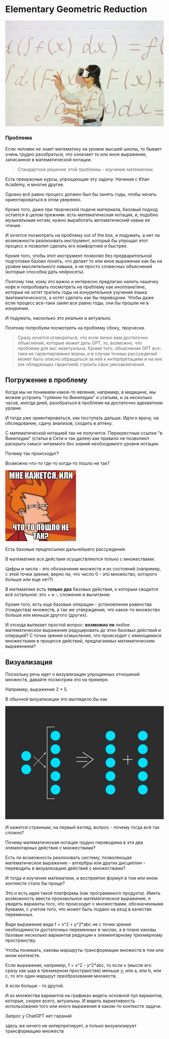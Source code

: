 # Elementary Geometric Reduction

![Math](imgs/math_visual.png)

### Проблема

Если человек не знает математику на уровне высшей школы, то бывает очень трудно разобраться, что означает то или иное выражение, записанное в математической нотации.

> Стандартное решение этой проблемы - изучение математики.

Есть прекрасные курсы, упрощающие эту задачу. Начиная с Khan Academy, и многие другие. 

Однако всё равно процесс должен был бы занять годы, чтобы начать ориентироваться в этом уверенно.

Кроме того, даже при творческой подаче материала, базовый подход остается в целом прежним: есть математическая нотация, и, подобно музыкальным нотам, нужно выработать автоматический навык ее чтения.

И хочется посмотреть на проблему out of the box, и подумать, а нет ли возможности реализовать инструмент, который бы упрощал этот процесс и позволял сделать его комфортнее и быстрее. 

Кроме того, чтобы этот инструмент позволял без предварительной подготовки базово понять, что делает то или иное выражение как бы на уровне мыслительного навыка, а не просто словесных объяснений (которые способна дать нейросеть).

Поэтому тем, кому это важно и интересно предлагаю налить чашечку кофе и попробовать посмотреть на проблему как инопланетяне, которые не хотят тратить годы на изнурительное узучение языка (математического), а хотят сделать как бы переводчик. Чтобы даже если процесс все-таки занял все равно годы, они бы прошли не в изнурении. 

И подумать, насколько это реально и актуально.

Поэтому попробуем посмотреть на проблему сбоку, творчески. 

> Сразу хочется оговориться, что если лично вам достаточно  объяснений, которые может дать GPT, то, возможно, что проблема для вас неактуальна. Кроме того, объяснения GPT все-таки не гарантированно верны, и в случае точных рассуждений может быть опасно обращаться за ней к интерпретациям и на них (не обладающих гарантией) строить свои умозаключения. 

## Погружение в проблему

Когда мы не понимаем какое-то явление, например, в медицине, мы можем устроить "гуляние по Википедии" и статьям, и за несколько часов, иногда дней, разобраться в проблеме на достаточно адекватном уровне. 

И тогда уже ориентироваться, как поступать дальше. Идти к врачу, на обследование, сдачу анализов, сходить в аптеку. 

С математической нотацией так не получится. Перекрестные ссылки "в Википедии" (статьи в Сети и так далее) как правило не позволяют раскрыть смысл читаемого без знаний необходимого уровня нотации. 

Почему так происходит?

Возможно что-то где-то когда-то пошло не так?

![Fry](imgs/Fry.jpeg)


Есть базовые предпосылки дальнейшего рассуждения. 

В математике все действия осуществляются только с множествами. 

Цифры и числа - это обозначения множеств и их состояний (например, с этой точки зрения, верно ли, что число 0 - это множество, которого больше или еще нет?). 

В математике есть **только два** базовых действия, к которым сводится всё остальное: это + и -, сложение и вычитание.

Кроме того, есть еще базовые операции - установление равенства (тождества) множеств, а так же утверждения, что какое-то множество больше или меньше другого (других).


И отсюда вытекает простой вопрос: **возможно ли** любое математическое выражение редуцировать до этих базовых действий и операций? С точки зрения осмысления, что происходит с имеющимися множествами в процессе действий, предлагаемых математическим выражением?

## Визуализация

Поскольку речь идет о визуализации упрощенных отношений множеств, давайте посмотрим это на примере.

Например, выражение 2 * 5. 

В обычной визуализации это выглядело бы как 

![2*5](imgs/2_5.png)














И кажется странным, на первый взгляд, вопрос - почему тогда всё так сложно?

Почему математическая нотация трудно переводима в эти два элементарных действия с множествами?

Есть ли возможность реализовать систему, позволяющая математическое выражение - алгербры или других дисциплин - переводить в визуализацию
действий с множествами?

И тогда и изучение математики, и восприятие формул в том или ином контексте стало бы проще?

Это и есть идея такой платформы (как программного продукта). Иметь возможность ввести произвольное математическое выражение, и увидеть
варианты того, что происходит с множествами, обозначенными буквами, с учетом того, что может быть подано на вход в качестве переменных.

Видя выражение вида f = x^2 + y^2*abc не с точки зрения необходимости достаточных переменных в числах, а в плане каковы базовые несколько вариантов редукции к элементарному трехмерному пространству.

Чтобы понимать, каковы маршруты трансформации множеств в том или ином контексте.

Если выражение, например, f = x^2 - y^2*abc, то если x (мысля его сразу как шар в трехмерном пространстве) меньше y, или a, или b, или c, то это один маршрут преобразования множеств.

А если больше - то другой.

И из множества вариантов на графиках видеть основной пул вариантов, которые, скорее всего, актуальны. И видеть вариативность использования
того или иного выражения в каком-то контексте задачи.


Запрос у ChatGPT
нет гараний

здесь же ничего не интерпретирует, а только визуализирует трансформацию множеств